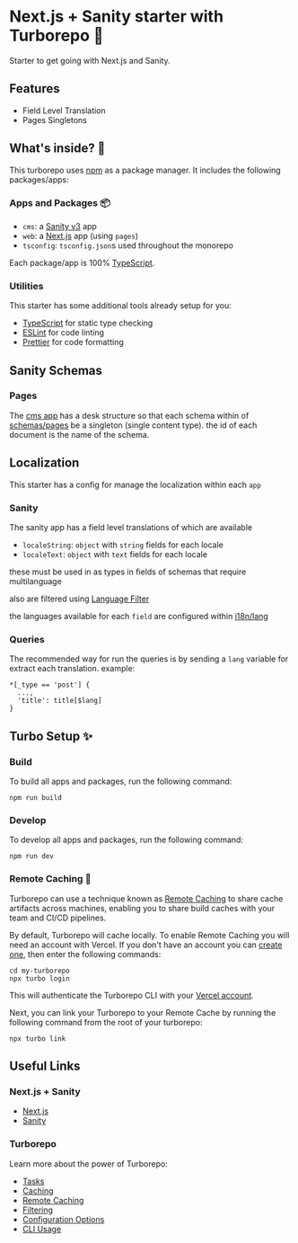 # Next.js + Sanity starter with Turborepo 🚀

Starter to get going with Next.js and Sanity.

## Features
- Field Level Translation
- Pages Singletons

## What's inside? 👀

This turborepo uses [npm](https://www.npmjs.com/) as a package manager. It includes the following packages/apps:

### Apps and Packages 📦

- `cms`: a [Sanity v3](https://www.sanity.io/) app
- `web`: a [Next.js](https://nextjs.org/) app (using `pages`)
- `tsconfig`: `tsconfig.json`s used throughout the monorepo

Each package/app is 100% [TypeScript](https://www.typescriptlang.org/).

### Utilities

This starter has some additional tools already setup for you:

- [TypeScript](https://www.typescriptlang.org/) for static type checking
- [ESLint](https://eslint.org/) for code linting
- [Prettier](https://prettier.io) for code formatting


## Sanity Schemas
### Pages

The [cms app](./apps/cms/) has a desk structure so that each schema within of [schemas/pages](apps/cms/schemas/pages) be a singleton (single content type). the id of each document is the name of the schema.

## Localization

This starter has a config for manage the localization within each `app`

### Sanity

The sanity app has a field level translations of which are available

- `localeString`: `object` with `string` fields for each locale
- `localeText`: `object` with `text` fields for each locale

these must be used in as types in fields of schemas that require multilanguage

also are filtered using [Language Filter](https://www.sanity.io/plugins/language-filter)

the languages available for each `field` are configured within [i18n/lang](apps/cms/schemas/i18n/lang)

### Queries

The recommended way for run the queries is by sending a `lang` variable for extract each translation. example:
```groq
*[_type == 'post'] {
  ...,
  'title': title[$lang]
}
```

## Turbo Setup ✨

### Build

To build all apps and packages, run the following command:

```
npm run build
```

### Develop

To develop all apps and packages, run the following command:

```
npm run dev
```

### Remote Caching  💽
Turborepo can use a technique known as [Remote Caching](https://turbo.build/repo/docs/core-concepts/remote-caching) to share cache artifacts across machines, enabling you to share build caches with your team and CI/CD pipelines.

By default, Turborepo will cache locally. To enable Remote Caching you will need an account with Vercel. If you don't have an account you can [create one](https://vercel.com/signup), then enter the following commands:

```
cd my-turborepo
npx turbo login
```

This will authenticate the Turborepo CLI with your [Vercel account](https://vercel.com/docs/concepts/personal-accounts/overview).

Next, you can link your Turborepo to your Remote Cache by running the following command from the root of your turborepo:

```
npx turbo link
```

## Useful Links

### Next.js + Sanity
- [Next.js](https://nextjs.org/docs)
- [Sanity](https://sanity.io/docs)

### Turborepo
Learn more about the power of Turborepo:

- [Tasks](https://turbo.build/repo/docs/core-concepts/monorepos/running-tasks)
- [Caching](https://turbo.build/repo/docs/core-concepts/caching)
- [Remote Caching](https://turbo.build/repo/docs/core-concepts/remote-caching)
- [Filtering](https://turbo.build/repo/docs/core-concepts/monorepos/filtering)
- [Configuration Options](https://turbo.build/repo/docs/reference/configuration)
- [CLI Usage](https://turbo.build/repo/docs/reference/command-line-reference)

